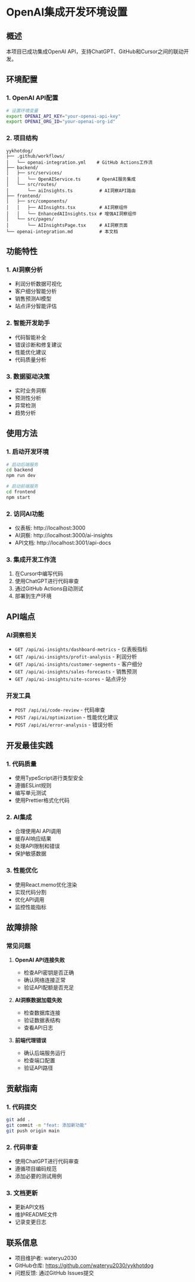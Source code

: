 # OpenAI集成开发环境设置

## 概述
本项目已成功集成OpenAI API，支持ChatGPT、GitHub和Cursor之间的联动开发。

## 环境配置

### 1. OpenAI API配置
```bash
# 设置环境变量
export OPENAI_API_KEY="your-openai-api-key"
export OPENAI_ORG_ID="your-openai-org-id"
```

### 2. 项目结构
```
yykhotdog/
├── .github/workflows/
│   └── openai-integration.yml    # GitHub Actions工作流
├── backend/
│   ├── src/services/
│   │   └── OpenAIService.ts      # OpenAI服务集成
│   └── src/routes/
│       └── aiInsights.ts          # AI洞察API路由
├── frontend/
│   ├── src/components/
│   │   ├── AIInsights.tsx         # AI洞察组件
│   │   └── EnhancedAIInsights.tsx # 增强AI洞察组件
│   └── src/pages/
│       └── AIInsightsPage.tsx     # AI洞察页面
└── openai-integration.md          # 本文档
```

## 功能特性

### 1. AI洞察分析
- 利润分析数据可视化
- 客户细分智能分析
- 销售预测AI模型
- 站点评分智能评估

### 2. 智能开发助手
- 代码智能补全
- 错误诊断和修复建议
- 性能优化建议
- 代码质量分析

### 3. 数据驱动决策
- 实时业务洞察
- 预测性分析
- 异常检测
- 趋势分析

## 使用方法

### 1. 启动开发环境
```bash
# 启动后端服务
cd backend
npm run dev

# 启动前端服务
cd frontend
npm start
```

### 2. 访问AI功能
- 仪表板: http://localhost:3000
- AI洞察: http://localhost:3000/ai-insights
- API文档: http://localhost:3001/api-docs

### 3. 集成开发工作流
1. 在Cursor中编写代码
2. 使用ChatGPT进行代码审查
3. 通过GitHub Actions自动测试
4. 部署到生产环境

## API端点

### AI洞察相关
- `GET /api/ai-insights/dashboard-metrics` - 仪表板指标
- `GET /api/ai-insights/profit-analysis` - 利润分析
- `GET /api/ai-insights/customer-segments` - 客户细分
- `GET /api/ai-insights/sales-forecasts` - 销售预测
- `GET /api/ai-insights/site-scores` - 站点评分

### 开发工具
- `POST /api/ai/code-review` - 代码审查
- `POST /api/ai/optimization` - 性能优化建议
- `POST /api/ai/error-analysis` - 错误分析

## 开发最佳实践

### 1. 代码质量
- 使用TypeScript进行类型安全
- 遵循ESLint规则
- 编写单元测试
- 使用Prettier格式化代码

### 2. AI集成
- 合理使用AI API调用
- 缓存AI响应结果
- 处理API限制和错误
- 保护敏感数据

### 3. 性能优化
- 使用React.memo优化渲染
- 实现代码分割
- 优化API调用
- 监控性能指标

## 故障排除

### 常见问题
1. **OpenAI API连接失败**
   - 检查API密钥是否正确
   - 确认网络连接正常
   - 验证API配额是否充足

2. **AI洞察数据加载失败**
   - 检查数据库连接
   - 验证数据表结构
   - 查看API日志

3. **前端代理错误**
   - 确认后端服务运行
   - 检查端口配置
   - 验证API路径

## 贡献指南

### 1. 代码提交
```bash
git add .
git commit -m "feat: 添加新功能"
git push origin main
```

### 2. 代码审查
- 使用ChatGPT进行代码审查
- 遵循项目编码规范
- 添加必要的测试用例

### 3. 文档更新
- 更新API文档
- 维护README文件
- 记录变更日志

## 联系信息
- 项目维护者: wateryu2030
- GitHub仓库: https://github.com/wateryu2030/yykhotdog
- 问题反馈: 通过GitHub Issues提交
